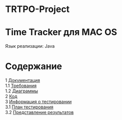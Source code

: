 # TRTPO-Project
# Time Tracker для MAC OS
Язык реализации: Java 

# Содержание
1 [Документация](Project/Documents)  
1.1 [Требования](Project/Documents/Requirements.md)  
1.2 [Диаграммы](Project/Documents/Diagrams/README.md)  
2 [Код]()  
3 [Информация о тестировании]()  
3.1 [План тестирования]()  
3.2 [Представление результатов]()  
